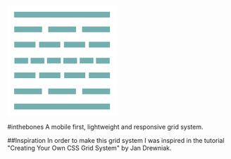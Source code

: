 ![MacDown Screenshot](inthebones.jpg)

#inthebones
A mobile first, lightweight and responsive grid system.

##Inspiration
In order to make this grid system I was inspired in the tutorial "Creating Your Own CSS Grid System" by Jan Drewniak.

